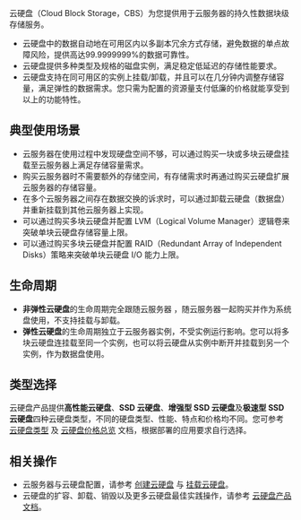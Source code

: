 云硬盘（Cloud Block Storage，CBS）为您提供用于云服务器的持久性数据块级存储服务。

- 云硬盘中的数据自动地在可用区内以多副本冗余方式存储，避免数据的单点故障风险，提供高达99.9999999%的数据可靠性。
- 云硬盘提供多种类型及规格的磁盘实例，满足稳定低延迟的存储性能要求。
- 云硬盘支持在同可用区的实例上挂载/卸载，并且可以在几分钟内调整存储容量，满足弹性的数据需求。您只需为配置的资源量支付低廉的价格就能享受到以上的功能特性。


## 典型使用场景
- 云服务器在使用过程中发现硬盘空间不够，可以通过购买一块或多块云硬盘挂载至云服务器上满足存储容量需求。
- 购买云服务器时不需要额外的存储空间，有存储需求时再通过购买云硬盘扩展云服务器的存储容量。
- 在多个云服务器之间存在数据交换的诉求时，可以通过卸载云硬盘（数据盘）并重新挂载到其他云服务器上实现。
- 可以通过购买多块云硬盘并配置 LVM（Logical Volume Manager）逻辑卷来突破单块云硬盘存储容量上限。
- 可以通过购买多块云硬盘并配置 RAID（Redundant Array of Independent Disks）策略来突破单块云硬盘 I/O 能力上限。


## 生命周期
- **非弹性云硬盘**的生命周期完全跟随云服务器 ，随云服务器一起购买并作为系统盘使用，不支持挂载与卸载。
- **弹性云硬盘**的生命周期独立于云服务器实例，不受实例运行影响。您可以将多块云硬盘连挂载至同一个实例，也可以将云硬盘从实例中断开并挂载到另一个实例，作为数据盘使用。

## 类型选择
云硬盘产品提供**高性能云硬盘**、**SSD 云硬盘**、**增强型 SSD 云硬盘**及**极速型 SSD 云硬盘**四种云硬盘类型，不同的硬盘类型、性能、特点和价格均不同。您可参考 [云硬盘类型](https://cloud.tencent.com/document/product/362/2353) 及 [云硬盘价格总览](https://cloud.tencent.com/document/product/362/2413) 文档，根据部署的应用要求自行选择。

## 相关操作
- 云服务器与云硬盘配置，请参考 [创建云硬盘](https://cloud.tencent.com/document/product/362/5744) 与 [挂载云硬盘](https://cloud.tencent.com/document/product/362/5745)。
- 云硬盘的扩容、卸载、销毁以及更多云硬盘最佳实践操作，请参考 [云硬盘产品文档](https://cloud.tencent.com/document/product/362)。



